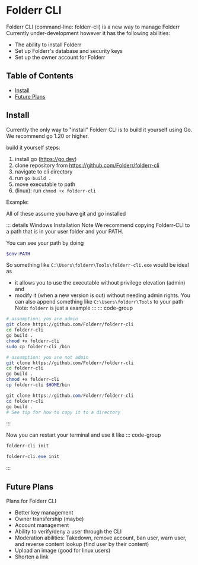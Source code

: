 # Folderr CLI <Badge type="warning" text="beta" />

Folderr CLI (command-line: folderr-cli) is a new way to manage Folderr
Currently under-development however it has the following abilities:
- The ability to install Folderr
- Set up Folderr's database and security keys
- Set up the owner account for Folderr

## Table of Contents

* [Install](#install)
* [Future Plans](#future-plans)

## Install

Currently the only way to "install" Folderr CLI is to build it yourself using Go. We recommend go 1.20 or higher.

build it yourself steps:
1. install go (https://go.dev)
2. clone repository from https://github.com/Folderr/folderr-cli
3. navigate to cli directory
4. run `go build .`
5. move executable to path
6. (linux): run `chmod +x folderr-cli`

Example:

All of these assume you have git and go installed

::: details Windows Installation Note
We recommend copying Folderr-CLI to a path that is in your user folder and your PATH.

You can see your path by doing
```powershell
$env:PATH
```

So something like `C:\Users\folderr\Tools\folderr-cli.exe` would be ideal as
- it allows you to use the executable without privilege elevation (admin) and
- modify it (when a new version is out) without needing admin rights.
You can also append something like `C:\Users\folderr\Tools` to your path
Note: `folderr` is just a example
:::
::: code-group
```sh [Linux, Admin]
# assumption: you are admin
git clone https://github.com/Folderr/folderr-cli
cd folderr-cli
go build .
chmod +x folderr-cli
sudo cp folderr-cli /bin
```
```sh [Linux, Non-Admin]
# assumption: you are not admin
git clone https://github.com/Folderr/folderr-cli
cd folderr-cli
go build .
chmod +x folderr-cli
cp folderr-cli $HOME/bin
```
```powershell [Windows, PowerShell Core]
git clone https://github.com/Folderr/folderr-cli
cd folderr-cli
go build .
# See tip for how to copy it to a directory
```
:::

Now you can restart your terminal and use it like
::: code-group
```sh [Linux]
folderr-cli init
```
```powershell [Windows]
folderr-cli.exe init
```
:::
## Future Plans

Plans for Folderr CLI

- Better key management
- Owner transfership (maybe)
- Account management
- Ability to verify/deny a user through the CLI
- Moderation abilities: Takedown, remove account, ban user, warn user, and reverse content lookup (find user by their content)
- Upload an image (good for linux users)
- Shorten a link